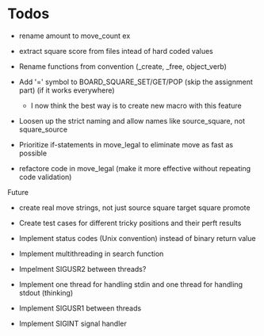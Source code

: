 # Todos
* rename amount to move_count ex
* extract square score from files intead of hard coded values
* Rename functions from convention (_create, _free, object_verb)
* Add '=' symbol to BOARD_SQUARE_SET/GET/POP (skip the assignment part) (if it works everywhere)
  - I now think the best way is to create new macro with this feature
* Loosen up the strict naming and allow names like source_square, not square_source
* Prioritize if-statements in move_legal to eliminate move as fast as possible

* refactore code in move_legal (make it more effective without repeating code validation)

Future
* create real move strings, not just source square target square promote
* Create test cases for different tricky positions and their perft results

* Implement status codes (Unix convention) instead of binary return value
* Implement multithreading in search function
* Impelment SIGUSR2 between threads?
* Implement one thread for handling stdin and one thread for handling stdout (thinking)
* Implement SIGUSR1 between threads
* Implement SIGINT signal handler
